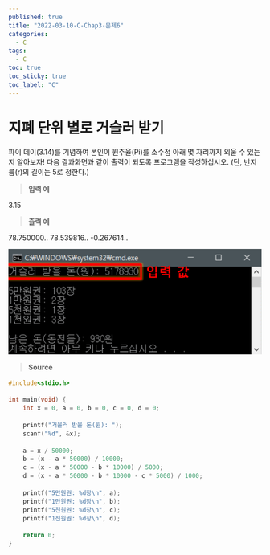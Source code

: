 ```yaml
---
published: true
title: "2022-03-10-C-Chap3-문제6"
categories:
  - C
tags:
  - C
toc: true
toc_sticky: true
toc_label: "C"
---
```


# 지폐 단위 별로 거슬러 받기

파이 데이(3.14)를 기념하여 본인이 원주율(Pi)를 소수점 아래 몇 자리까지 외울 수 있는지 알아보자! 다음 결과화면과 같이 출력이 되도록 프로그램을 작성하십시오. (단, 반지름(r)의 길이는 5로 정한다.)

> **입력 예**

3.15

> **출력 예**

78.750000..
78.539816..
-0.267614..

![image](https://github.com/222SeungHyun/222SeungHyun.github.io/blob/master/_images/%EA%B8%B0%EC%B4%88%ED%94%84%EB%A1%9C%EA%B7%B8%EB%9E%98%EB%B0%8D%203%EC%9E%A5%20%EC%8B%A4%EC%8A%B5-%EB%AC%B8%EC%A0%9C5.png?raw=true)

> **Source**

```c
#include<stdio.h>

int main(void) {
	int x = 0, a = 0, b = 0, c = 0, d = 0;

	printf("거을러 받을 돈(원): ");
	scanf("%d", &x);

	a = x / 50000;
	b = (x - a * 50000) / 10000;
	c = (x - a * 50000 - b * 10000) / 5000;
	d = (x - a * 50000 - b * 10000 - c * 5000) / 1000;

	printf("5만원권: %d장\n", a);
	printf("1만원권: %d장\n", b);
	printf("5천원권: %d장\n", c);
	printf("1천원권: %d장\n", d);

	return 0;
}
```
